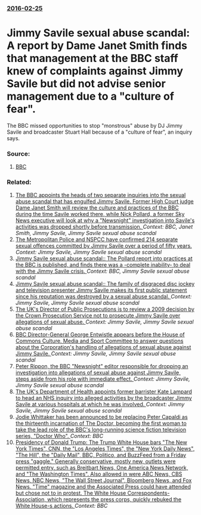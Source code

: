 ### [2016-02-25](/news/2016/02/25/index.md)

# Jimmy Savile sexual abuse scandal: A report by Dame Janet Smith finds that management at the BBC staff knew of complaints against Jimmy Savile but did not advise senior management due to a "culture of fear". 

The BBC missed opportunities to stop &quot;monstrous&quot; abuse by DJ Jimmy Savile and broadcaster Stuart Hall because of a &quot;culture of fear&quot;, an inquiry says.


### Source:

1. [BBC](http://www.bbc.com/news/uk-35658398)

### Related:

1. [The BBC appoints the heads of two separate inquiries into the sexual abuse scandal that has engulfed Jimmy Savile. Former High Court judge Dame Janet Smith will review the culture and practices of the BBC during the time Savile worked there, while Nick Pollard, a former Sky News executive will look at why a "Newsnight" investigation into Savile's activities was dropped shortly before transmission. ](/news/2012/10/16/the-bbc-appoints-the-heads-of-two-separate-inquiries-into-the-sexual-abuse-scandal-that-has-engulfed-jimmy-savile-former-high-court-judge-d.md) _Context: BBC, Janet Smith, Jimmy Savile, Jimmy Savile sexual abuse scandal_
2. [The Metropolitan Police and NSPCC have confirmed 214 separate sexual offences committed by Jimmy Savile over a period of fifty years. ](/news/2013/01/11/the-metropolitan-police-and-nspcc-have-confirmed-214-separate-sexual-offences-committed-by-jimmy-savile-over-a-period-of-fifty-years.md) _Context: Jimmy Savile, Jimmy Savile sexual abuse scandal_
3. [Jimmy Savile sexual abuse scandal:: The Pollard report into practices at the BBC is published, and finds there was a -complete inability- to deal with the Jimmy Savile crisis. ](/news/2012/12/19/jimmy-savile-sexual-abuse-scandal-the-pollard-report-into-practices-at-the-bbc-is-published-and-finds-there-was-a-complete-inability.md) _Context: BBC, Jimmy Savile sexual abuse scandal_
4. [Jimmy Savile sexual abuse scandal:: The family of disgraced disc jockey and television presenter Jimmy Savile makes its first public statement since his reputation was destroyed by a sexual abuse scandal. ](/news/2012/10/27/jimmy-savile-sexual-abuse-scandal-the-family-of-disgraced-disc-jockey-and-television-presenter-jimmy-savile-makes-its-first-public-stateme.md) _Context: Jimmy Savile, Jimmy Savile sexual abuse scandal_
5. [The UK's Director of Public Prosecutions is to review a 2009 decision by the Crown Prosecution Service not to prosecute Jimmy Savile over allegations of sexual abuse. ](/news/2012/10/24/the-uk-s-director-of-public-prosecutions-is-to-review-a-2009-decision-by-the-crown-prosecution-service-not-to-prosecute-jimmy-savile-over-al.md) _Context: Jimmy Savile, Jimmy Savile sexual abuse scandal_
6. [BBC Director-General George Entwistle appears before the House of Commons Culture, Media and Sport Committee to answer questions about the Corporation's handling of allegations of sexual abuse against Jimmy Savile. ](/news/2012/10/23/bbc-director-general-george-entwistle-appears-before-the-house-of-commons-culture-media-and-sport-committee-to-answer-questions-about-the-c.md) _Context: Jimmy Savile, Jimmy Savile sexual abuse scandal_
7. [Peter Rippon, the BBC "Newsnight" editor responsible for dropping an investigation into allegations of sexual abuse against Jimmy Savile, steps aside from his role with immediate effect. ](/news/2012/10/22/peter-rippon-the-bbc-newsnight-editor-responsible-for-dropping-an-investigation-into-allegations-of-sexual-abuse-against-jimmy-savile-st.md) _Context: Jimmy Savile, Jimmy Savile sexual abuse scandal_
8. [The UK's Department of Health appoints former barrister Kate Lampard to head an NHS inquiry into alleged activities by the broadcaster Jimmy Savile at various hospitals at which he was involved. ](/news/2012/10/17/the-uk-s-department-of-health-appoints-former-barrister-kate-lampard-to-head-an-nhs-inquiry-into-alleged-activities-by-the-broadcaster-jimmy.md) _Context: Jimmy Savile, Jimmy Savile sexual abuse scandal_
9. [Jodie Whittaker has been announced to be replacing Peter Capaldi as the thirteenth incarnation of The Doctor, becoming the first woman to take the lead role of the BBC's long-running science fiction television series, "Doctor Who". ](/news/2017/07/16/jodie-whittaker-has-been-announced-to-be-replacing-peter-capaldi-as-the-thirteenth-incarnation-of-the-doctor-becoming-the-first-woman-to-ta.md) _Context: BBC_
10. [Presidency of Donald Trump: The Trump White House bars "The New York Times", CNN, the "Los Angeles Times", the "New York Daily News", "The Hill", the "Daily Mail", BBC, Politico, and BuzzFeed from a Friday press "gaggle." Generally conservative, mostly new, outlets were permitted entry, such as Breitbart News, One America News Network, and "The Washington Times". Also allowed in were ABC News, CBS News, NBC News, "The Wall Street Journal", Bloomberg News, and Fox News. "Time" magazine and the Associated Press could have attended but chose not to in protest. The White House Correspondents- Association, which represents the press corps, quickly rebuked the White House-s actions. ](/news/2017/02/24/presidency-of-donald-trump-the-trump-white-house-bars-the-new-york-times-cnn-the-los-angeles-times-the-new-york-daily-news-the-h.md) _Context: BBC_
